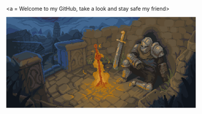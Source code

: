 
<a = Welcome to my GitHub, take a look and stay safe my friend>

</p alaing="center">
<img src="https://github.com/Higlik/Higlik/blob/main/Background.gif" width="1000" />
<p aling="center">

  
  
